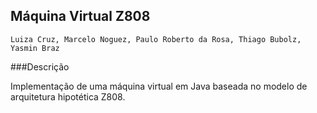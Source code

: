 ## Máquina Virtual Z808

    Luiza Cruz, Marcelo Noguez, Paulo Roberto da Rosa, Thiago Bubolz, Yasmin Braz

###Descrição    

Implementação de uma máquina virtual em Java baseada no modelo de arquitetura hipotética Z808.